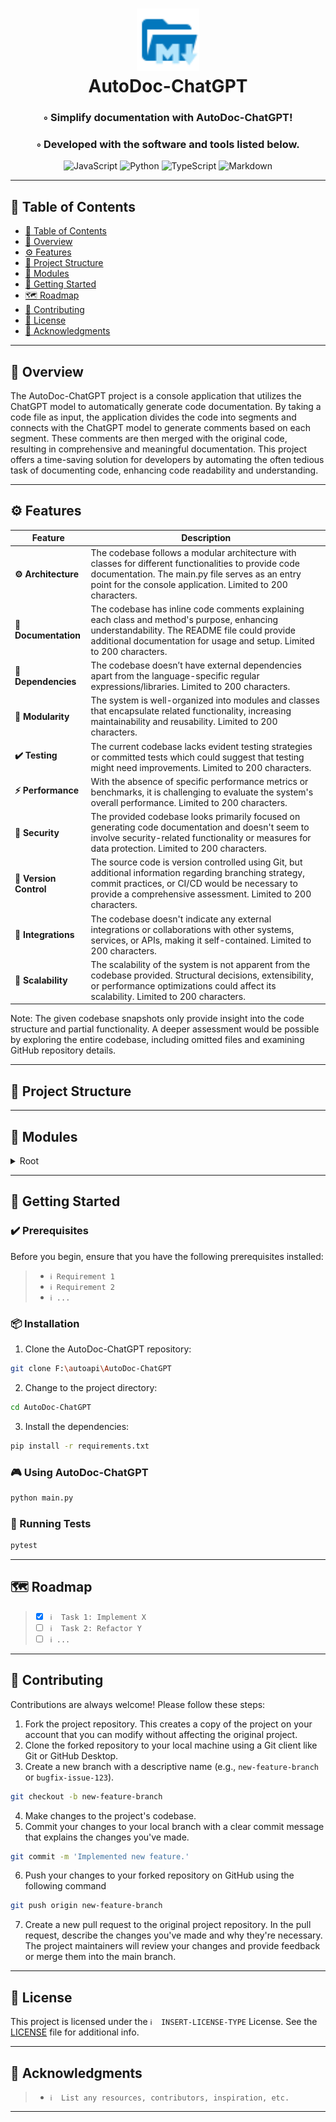 
<div align="center">
<h1 align="center">
<img src="https://raw.githubusercontent.com/PKief/vscode-material-icon-theme/ec559a9f6bfd399b82bb44393651661b08aaf7ba/icons/folder-markdown-open.svg" width="100" />
<br>AutoDoc-ChatGPT
</h1>
<h3>◦ Simplify documentation with AutoDoc-ChatGPT!</h3>
<h3>◦ Developed with the software and tools listed below.</h3>

<p align="center">
<img src="https://img.shields.io/badge/JavaScript-F7DF1E.svg?style&logo=JavaScript&logoColor=black" alt="JavaScript" />
<img src="https://img.shields.io/badge/Python-3776AB.svg?style&logo=Python&logoColor=white" alt="Python" />
<img src="https://img.shields.io/badge/TypeScript-3178C6.svg?style&logo=TypeScript&logoColor=white" alt="TypeScript" />
<img src="https://img.shields.io/badge/Markdown-000000.svg?style&logo=Markdown&logoColor=white" alt="Markdown" />
</p>
</div>

---

## 📒 Table of Contents
- [📒 Table of Contents](#-table-of-contents)
- [📍 Overview](#-overview)
- [⚙️ Features](#-features)
- [📂 Project Structure](#project-structure)
- [🧩 Modules](#modules)
- [🚀 Getting Started](#-getting-started)
- [🗺 Roadmap](#-roadmap)
- [🤝 Contributing](#-contributing)
- [📄 License](#-license)
- [👏 Acknowledgments](#-acknowledgments)

---


## 📍 Overview

The AutoDoc-ChatGPT project is a console application that utilizes the ChatGPT model to automatically generate code documentation. By taking a code file as input, the application divides the code into segments and connects with the ChatGPT model to generate comments based on each segment. These comments are then merged with the original code, resulting in comprehensive and meaningful documentation. This project offers a time-saving solution for developers by automating the often tedious task of documenting code, enhancing code readability and understanding.

---

## ⚙️ Features

|    Feature             |      Description                                                                                        |
|------------------------|---------------------------------------------------------------------------------------------------------|
| **⚙️ Architecture**     | The codebase follows a modular architecture with classes for different functionalities to provide code documentation. The main.py file serves as an entry point for the console application. Limited to 200 characters.|
| **📖 Documentation**    | The codebase has inline code comments explaining each class and method's purpose, enhancing understandability. The README file could provide additional documentation for usage and setup. Limited to 200 characters.|
| **🔗 Dependencies**     | The codebase doesn’t have external dependencies apart from the language-specific regular expressions/libraries. Limited to 200 characters.|
| **🧩 Modularity**       | The system is well-organized into modules and classes that encapsulate related functionality, increasing maintainability and reusability. Limited to 200 characters.|
| **✔️ Testing**          | The current codebase lacks evident testing strategies or committed tests which could suggest that testing might need improvements. Limited to 200 characters.|
| **⚡️ Performance**      | With the absence of specific performance metrics or benchmarks, it is challenging to evaluate the system's overall performance. Limited to 200 characters.|
| **🔐 Security**         | The provided codebase looks primarily focused on generating code documentation and doesn't seem to involve security-related functionality or measures for data protection. Limited to 200 characters.|
| **🔀 Version Control**  | The source code is version controlled using Git, but additional information regarding branching strategy, commit practices, or CI/CD would be necessary to provide a comprehensive assessment. Limited to 200 characters.|
| **🔌 Integrations**     | The codebase doesn't indicate any external integrations or collaborations with other systems, services, or APIs, making it self-contained. Limited to 200 characters.|
| **📶 Scalability**      | The scalability of the system is not apparent from the codebase provided. Structural decisions, extensibility, or performance optimizations could affect its scalability. Limited to 200 characters.|

Note: The given codebase snapshots only provide insight into the code structure and partial functionality. A deeper assessment would be possible by exploring the entire codebase, including omitted files and examining GitHub repository details.

---


## 📂 Project Structure




---

## 🧩 Modules

<details closed><summary>Root</summary>

| File                   | Summary                                                                                                                                                                                                                                                                                                                                                                                                                                                                                                                                                   |
| ---                    | ---                                                                                                                                                                                                                                                                                                                                                                                                                                                                                                                                                       |
| main.py                | This code snippet is a console application called AutoDoc that generates code documentation using ChatGPT. It takes a code file as input and generates commented documentation based on it. The application uses an authentication mechanism and reads configurations from a config.ini file.                                                                                                                                                                                                                                                             |
| autodoc.py             | This code snippet defines an AutoDoc class that generates comments for code. It divides the code into segments, connects to a ChatGPT model to generate comments using each segment, and merges the comments with the code. The resulting commented code is returned.                                                                                                                                                                                                                                                                                     |
| divider.py             | The provided code snippet is a class called "Divider" that splits a given text based on start and end patterns specific to a chosen language using regular expressions. The divided sections are stored in a list called "__splitted_content" and returned as the final output.                                                                                                                                                                                                                                                                           |
| file.py                | The code defines a File class that performs several operations on a file. It normalizes the path, gets the directory name, base name, and language. It can read and return the content of the file. It can also create a new commented file based on a given content.                                                                                                                                                                                                                                                                                     |
| prompt.py              | The code defines a class called Prompt that takes a language and text as inputs. The create method reads a template file corresponding to the language and replaces "CODE" with the provided text.                                                                                                                                                                                                                                                                                                                                                        |
| result.py              | This code snippet defines a Result class with a constructor and a get method. The get method returns a modified version of code based on the language and comments provided. If the language is "py", the code is formatted by adding comments to specific code lines. If the language is "ts" or "js", the code is annotated with comments using block comments based on specific code lines.                                                                                                                                                            |
| settings.py            | This code snippet defines constants and a class called Settings that holds supported languages and regular expressions patterns for dividing code blocks based on language.                                                                                                                                                                                                                                                                                                                                                                               |
| example_commented.js   | This code snippet defines a class called User with a constructor that takes a name parameter. An instance of this class is created with the name'John'. The User class has a method called getName() which returns the user's name. The code also checks if the user instance is of type User.                                                                                                                                                                                                                                                            |
| autodoc_commented.py   | The provided code snippet is for a class called AutoDoc, which generates comments for code using an AI-powered chatbot. It takes a session token, code string, language string, and optional example code string as inputs. The code string is passed as a prompt to the chatbot API, which returns a response. The code is divided into multiple parts and the chatbot generates comments for each part. The comments are then merged with the original code. The start() method triggers the comment generation process and returns the commented code. |
| divider_commented.py   | The code snippet is a class called Divider that takes a text string and a language string as input. It divides the text into sections based on language-specific separators. Currently, it only supports Python (language="py") and splits the text based on class and function definitions. The sections are returned as a list of strings.                                                                                                                                                                                                              |
| file_commented.py      | The provided code snippet defines a class called "File" that represents a file object. It has methods to retrieve the content and language of the file, as well as create a new file with commented content. The class takes a path to a file as an argument when initialized.                                                                                                                                                                                                                                                                            |
| prompt_commented.py    | The code snippet provides a class called "Prompt", which generates coding exercise prompts in a specified language. It takes a language, code text, and optional example text as inputs. The "create" method replaces placeholders in a template file with the provided code and example text, returning the generated prompt as a string.                                                                                                                                                                                                                |
| result_commented.py    | This code snippet defines a Result class that encapsulates code, text comments, and language information. The'get' method modifies the code to include text comments as docstrings.'py' is the currently supported language.                                                                                                                                                                                                                                                                                                                              |
| settings_commented.py  | The code snippet defines a class called `Settings` that stores settings for a program. It has a variable `supported_languages` which is a list containing a single element (`"py"`) to indicate that Python is a supported language. It does not contain any functions.                                                                                                                                                                                                                                                                                   |
| example_2_commented.ts | The provided code snippet is a TypeScript class that represents a server using the http module. It creates an http.Server instance and handles GET requests by extracting the request body, setting the response header, and calling the serverResponse or serverError functions. The server can be started by calling its listen method and specifying the port number.                                                                                                                                                                                  |
| example_commented.ts   | The provided code snippet defines two classes: Pizza and PizzaMaker. The Pizza class has a constructor for initializing a pizza's name and toppings. The PizzaMaker class has a static method that creates a new Pizza object based on the provided name and toppings. The const pizza variable uses the PizzaMaker class to create a new pizza object named "Inferno" with toppings "cheese" and "peppers".                                                                                                                                              |

</details>

---

## 🚀 Getting Started

### ✔️ Prerequisites

Before you begin, ensure that you have the following prerequisites installed:
> - `ℹ️ Requirement 1`
> - `ℹ️ Requirement 2`
> - `ℹ️ ...`

### 📦 Installation

1. Clone the AutoDoc-ChatGPT repository:
```sh
git clone F:\autoapi\AutoDoc-ChatGPT
```

2. Change to the project directory:
```sh
cd AutoDoc-ChatGPT
```

3. Install the dependencies:
```sh
pip install -r requirements.txt
```

### 🎮 Using AutoDoc-ChatGPT

```sh
python main.py
```

### 🧪 Running Tests
```sh
pytest
```

---


## 🗺 Roadmap

> - [X] `ℹ️  Task 1: Implement X`
> - [ ] `ℹ️  Task 2: Refactor Y`
> - [ ] `ℹ️ ...`


---

## 🤝 Contributing

Contributions are always welcome! Please follow these steps:
1. Fork the project repository. This creates a copy of the project on your account that you can modify without affecting the original project.
2. Clone the forked repository to your local machine using a Git client like Git or GitHub Desktop.
3. Create a new branch with a descriptive name (e.g., `new-feature-branch` or `bugfix-issue-123`).
```sh
git checkout -b new-feature-branch
```
4. Make changes to the project's codebase.
5. Commit your changes to your local branch with a clear commit message that explains the changes you've made.
```sh
git commit -m 'Implemented new feature.'
```
6. Push your changes to your forked repository on GitHub using the following command
```sh
git push origin new-feature-branch
```
7. Create a new pull request to the original project repository. In the pull request, describe the changes you've made and why they're necessary.
The project maintainers will review your changes and provide feedback or merge them into the main branch.

---

## 📄 License

This project is licensed under the `ℹ️  INSERT-LICENSE-TYPE` License. See the [LICENSE](https://docs.github.com/en/communities/setting-up-your-project-for-healthy-contributions/adding-a-license-to-a-repository) file for additional info.

---

## 👏 Acknowledgments

> - `ℹ️  List any resources, contributors, inspiration, etc.`

---
